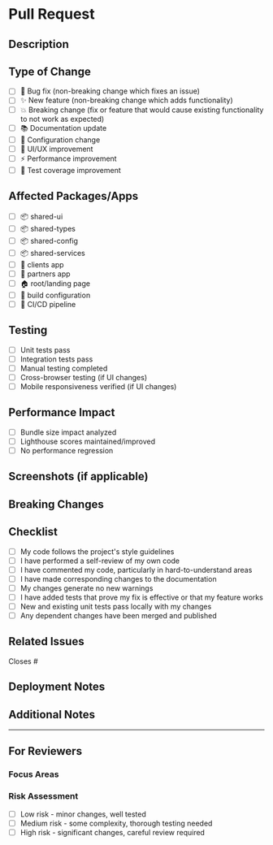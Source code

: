# Pull Request

## Description
<!-- Describe your changes in detail -->

## Type of Change
<!-- Mark the relevant option with an "x" -->
- [ ] 🐛 Bug fix (non-breaking change which fixes an issue)
- [ ] ✨ New feature (non-breaking change which adds functionality)
- [ ] 💥 Breaking change (fix or feature that would cause existing functionality to not work as expected)
- [ ] 📚 Documentation update
- [ ] 🔧 Configuration change
- [ ] 🎨 UI/UX improvement
- [ ] ⚡ Performance improvement
- [ ] 🧪 Test coverage improvement

## Affected Packages/Apps
<!-- Mark all that apply -->
- [ ] 📦 shared-ui
- [ ] 📦 shared-types  
- [ ] 📦 shared-config
- [ ] 📦 shared-services
- [ ] 🎯 clients app
- [ ] 🤝 partners app
- [ ] 🏠 root/landing page
- [ ] 🔧 build configuration
- [ ] 🚀 CI/CD pipeline

## Testing
<!-- Describe the tests you ran to verify your changes -->
- [ ] Unit tests pass
- [ ] Integration tests pass
- [ ] Manual testing completed
- [ ] Cross-browser testing (if UI changes)
- [ ] Mobile responsiveness verified (if UI changes)

## Performance Impact
<!-- If this affects performance, describe the impact -->
- [ ] Bundle size impact analyzed
- [ ] Lighthouse scores maintained/improved
- [ ] No performance regression

## Screenshots (if applicable)
<!-- Add screenshots to help explain your changes -->

## Breaking Changes
<!-- List any breaking changes and migration steps -->

## Checklist
<!-- Mark completed items with an "x" -->
- [ ] My code follows the project's style guidelines
- [ ] I have performed a self-review of my own code
- [ ] I have commented my code, particularly in hard-to-understand areas
- [ ] I have made corresponding changes to the documentation
- [ ] My changes generate no new warnings
- [ ] I have added tests that prove my fix is effective or that my feature works
- [ ] New and existing unit tests pass locally with my changes
- [ ] Any dependent changes have been merged and published

## Related Issues
<!-- Link any related issues -->
Closes #<!-- issue number -->

## Deployment Notes
<!-- Any special deployment considerations -->

## Additional Notes
<!-- Any additional information that reviewers should know -->

---

## For Reviewers
### Focus Areas
<!-- What should reviewers pay special attention to? -->

### Risk Assessment
- [ ] Low risk - minor changes, well tested
- [ ] Medium risk - some complexity, thorough testing needed  
- [ ] High risk - significant changes, careful review required